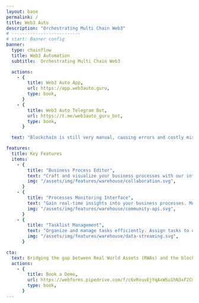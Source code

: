 ```yaml
---
layout: base
permalink: /
title: Web3 Auto
description: "Orchestrating Multi Chain Web3"
# --------------------------
# start: Banner config
banner:
  type: chainflow
  title: Web3 Automation
  subtitle:  Orchestrating Multi Chain Web3 

  actions:
    - {
        title: Web3 Auto App,
        url: https://app.web3auto.guru,
        type: book,
      }
    - {
        title: Web3 Auto Telegram Bot,
        url: https://t.me/web3auto_guru_bot,
        type: book,
      }

  text: "Blockchain is still very manual, causing errors and costly mistakes try now."

features:
  title: Key Features
  items:
    - {
        title: "Business Process Editor",
        text: "Craft and visualize your business processes with our intuitive BPMN editor. Tailor each step, decision point, and flow to match your unique business needs. Deploy your modeled processes directly to the Web3 Automation business process definitions marketplace, making them available for execution and collaboration.",
        img: "/assets/img/features/warehouse/collaboration.svg",
      }
    - {
        title: "Processes Monitoring Interface",
        text: "Gain real-time insights into your business processes. Monitor the status, progress, and health of each process, ensuring timely interventions and optimizations.  Seamlessly start new processes from predefined definitions and bring them to completion, ensuring a smooth operational flow.",
        img: "/assets/img/features/warehouse/community-api.svg",
      }
    - {
        title: "Tasklist Management",
        text: "Organize and manage tasks efficiently. Assign tasks to users, set priorities, and track progress to ensure timely completion. Empower users with the ability to claim tasks, update their status, and complete them, fostering a collaborative and efficient work environment.",
        img: "/assets/img/features/warehouse/data-streaming.svg",
      }

cta:
  text: Bridging the gap between Real World Assets (RWAs) and the blockchain, Web3 Automation seamlessly integrates Business Process Automation (BPA) into the decentralized world. Dive into a revolutionary marketplace where investors can choose businesses based on transparent on-chain/off-chain activities, detailed BPMN references, and calculated risk ratios. Unlock the potential of RWAs with Web3 Automation and be part of the next-gen business transformation.
  actions:
    - {
        title: Book a Demo,
        url: https://webforms.pipedrive.com/f/c6vRxuvEjYqAxWSu1hN3xF2Cm5KyUtB66yKiko2wxKvPIs2J5R6mPJUV3oMdjnoHpF,
        type: book,
      }
---
```

